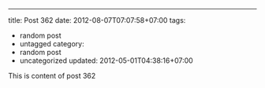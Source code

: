 ---
title: Post 362
date: 2012-08-07T07:07:58+07:00
tags:
  - random post
  - untagged
category:
  - random post
  - uncategorized
updated: 2012-05-01T04:38:16+07:00

This is content of post 362